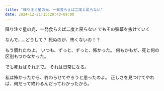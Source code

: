 ```yaml
---
title: "降り注ぐ星の光、一発食らえば二度と戻らない"
date: 2024-12-21T15:29:43+09:00
---
```

降り注ぐ星の光、一発食らえば二度と戻らない
でもその弾幕を抜けていく

なんで……どうして？
死ぬのが、怖くないの！？

もう慣れたわよ。
いつも、ずっと、ずっと、怖かった。
何もかもが、死と何の区別もつかなかった。

でも死ねばそれまで。
それは日常になる。

私は怖かったから、終わらせてやろうと思ったのよ。
正しさを見つけてやれば、何だって終わるんだってわかったから。
